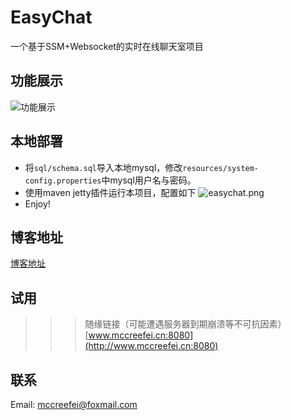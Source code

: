# EasyChat
一个基于SSM+Websocket的实时在线聊天室项目

## 功能展示
![功能展示](https://i.loli.net/2019/01/13/5c3b3d59c4c9b.gif)
## 本地部署
- 将```sql/schema.sql```导入本地mysql，修改```resources/system-config.properties```中mysql用户名与密码。
- 使用maven jetty插件运行本项目，配置如下
![easychat.png](https://i.loli.net/2019/06/05/5cf7798fd5d8c71326.png)
- Enjoy!
## 博客地址
[博客地址](https://www.mccreefei.cn/post/easychat/)

## 试用
>>> 随缘链接（可能遭遇服务器到期崩溃等不可抗因素）
[www.mccreefei.cn:8080](http://www.mccreefei.cn:8080)

## 联系
Email: mccreefei@foxmail.com

